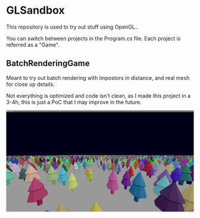 # GLSandbox

This repository is used to try out stuff using OpenGL..

You can switch between projects in the Program.cs file. Each project is referred as a "Game".

## BatchRenderingGame

Meant to try out batch rendering with impostors in distance, and real mesh for close up details.

Not everything is optimized and code isn't clean, as I made this project in a 3-4h, this is just a PoC that I may improve in the future.

![BatchRenderingGame image](./doc/BatchRenderingGame.png)

